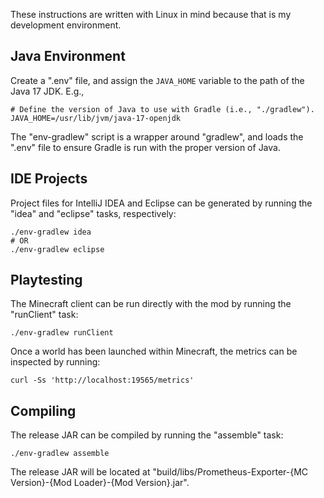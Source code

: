 These instructions are written with Linux in mind because that is my development environment.


Java Environment
----------------

Create a ".env" file, and assign the `JAVA_HOME` variable to the path of the
Java 17 JDK. E.g.,

```shell
# Define the version of Java to use with Gradle (i.e., "./gradlew").
JAVA_HOME=/usr/lib/jvm/java-17-openjdk
```

The "env-gradlew" script is a wrapper around "gradlew", and loads the ".env" file to ensure Gradle is run with the proper version of Java.


IDE Projects
------------

Project files for IntelliJ IDEA and Eclipse can be generated by running the "idea" and "eclipse" tasks, respectively:

```shell
./env-gradlew idea
# OR
./env-gradlew eclipse
```


Playtesting
-----------

The Minecraft client can be run directly with the mod by running the "runClient" task:

```shell
./env-gradlew runClient
```

Once a world has been launched within Minecraft, the metrics can be inspected by running:

```shell
curl -Ss 'http://localhost:19565/metrics'
```


Compiling
---------

The release JAR can be compiled by running the "assemble" task:

```shell
./env-gradlew assemble
```

The release JAR will be located at "build/libs/Prometheus-Exporter-{MC Version}-{Mod Loader}-{Mod Version}.jar".
